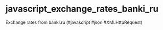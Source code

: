 # javascript_exchange_rates_banki_ru
Exchange rates from banki.ru (#javascript #json #XMLHttpRequest)
